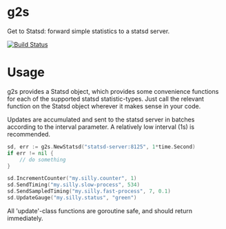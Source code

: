# g2s

Get to Statsd: forward simple statistics to a statsd server.

[![Build Status][1]][2]

[1]: https://secure.travis-ci.org/peterbourgon/g2s.png
[2]: http://www.travis-ci.org/peterbourgon/g2s

# Usage

g2s provides a Statsd object, which provides some convenience functions for
each of the supported statsd statistic-types. Just call the relevant function
on the Statsd object wherever it makes sense in your code.

Updates are accumulated and sent to the statsd server in batches according to
the interval parameter. A relatively low interval (1s) is recommended.

```go
sd, err := g2s.NewStatsd("statsd-server:8125", 1*time.Second)
if err != nil {
	// do something
}

sd.IncrementCounter("my.silly.counter", 1)
sd.SendTiming("my.silly.slow-process", 534)
sd.SendSampledTiming("my.silly.fast-process", 7, 0.1)
sd.UpdateGauge("my.silly.status", "green")
```

All 'update'-class functions are goroutine safe, and should return immediately.

